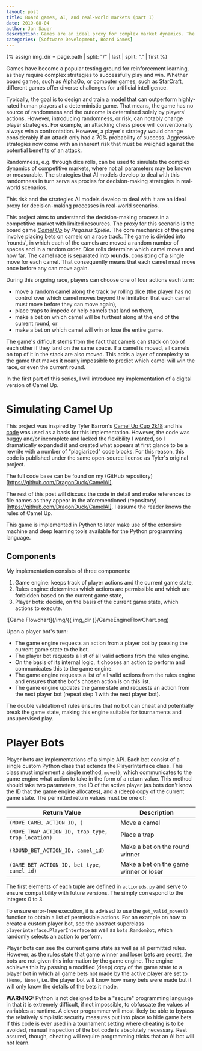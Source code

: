 ```yaml
---
layout: post
title: Board games, AI, and real-world markets (part I)
date: 2019-08-04
author: Jan Sauer
description: Games are an ideal proxy for complex market dynamics. The strategies learned by AI models to win these games can help analyze and identify the optimal decisions in these environments.
categories: [Software Development, Board Games]
---
```


{% assign img_dir = page.path | split: "/" | last | split: "." | first %}

Games have become a popular testing ground for reinforcement learning, as they require complex strategies to successfully play and win. Whether board games, such as [AlphaGo](https://en.wikipedia.org/wiki/AlphaGo), or computer games, such as [StarCraft](https://deepmind.com/blog/alphastar-mastering-real-time-strategy-game-starcraft-ii/), different games offer diverse challenges for artificial intelligence.

Typically, the goal is to design and train a model that can outperform highly-rated human players at a deterministic game. That means, the game has no source of randomness and the outcome is determined solely by players' actions. However, introducing randomness, or risk, can notably change player strategies. For example, an attacking chess piece will conventionally always win a confrontation. However, a player's strategy would change considerably if an attach only had a 70% probability of success. Aggressive strategies now come with an inherent risk that must be weighed against the potential benefits of an attack.

Randomness, e.g. through dice rolls, can be used to simulate the complex dynamics of competitive markets, where not all parameters may be known or measurable. The strategies that AI models develop to deal with this randomness in turn serve as proxies for decision-making strategies in real-world scenarios.

This risk and the strategies AI models develop to deal with it are an ideal proxy for decision-making processes in real-world scenarios.

This project aims to understand the decision-making process in a competitive market with limited resources. The proxy for this scenario is the board game _[Camel Up](https://en.wikipedia.org/wiki/Camel_Up)_ by _Pegasus Spiele_. The core mechanics of the game involve placing bets on camels on a race track. The game is divided into 'rounds', in which each of the camels are moved a random number of spaces and in a random order. Dice rolls determine which camel moves and how far. The camel race is separated into __rounds__, consisting of a single move for each camel. That consequently means that each camel must move once before any can move again.

During this ongoing race, players can choose one of four actions each turn:

- move a random camel along the track by rolling dice (the player has no control over which camel moves beyond the limitation that each camel must move before they can move again),
- place traps to impede or help camels that land on them,
- make a bet on which camel will be furthest along at the end of the current round, or
- make a bet on which camel will win or lose the entire game.

The game's difficult stems from the fact that camels can stack on top of each other if they land on the same space. If a camel is moved, all camels on top of it in the stack are also moved. This adds a layer of complexity to the game that makes it nearly impossible to predict which camel will win the race, or even the current round.

In the first part of this series, I will introduce my implementation of a digital version of Camel Up.

# Simulating Camel Up
This project was inspired by Tyler Barron's [Camel Up Cup 2k18](http://tylerbarron.com/CamelUpCup.html) and his [code](https://github.com/trbarron/Camel_Up_Cup_2K18) was used as a basis for this implementation. However, the code was buggy and/or incomplete and lacked the flexibility I wanted, so I dramatically expanded it and created what appears at first glance to be a rewrite with a number of "plagiarized" code blocks. For this reason, this code is published under the same open-source license as Tyler's original project.

The full code base can be found on my (GitHub repository)[https://github.com/DragonDuck/CamelAI].

The rest of this post will discuss the code in detail and make references to file names as they appear in the aforementioned (repository)[https://github.com/DragonDuck/CamelAI]. I assume the reader knows the rules of Camel Up.

This game is implemented in Python to later make use of the extensive machine and deep learning tools available for the Python programming language.

## Components

My implementation consists of three components:

1. Game engine: keeps track of player actions and the current game state,
2. Rules engine: determines which actions are permissible and which are forbidden based on the current game state,
3. Player bots: decide, on the basis of the current game state, which actions to execute.

![Game Flowchart](/img/{{ img_dir }}/GameEngineFlowChart.png)

Upon a player bot's turn:
- The game engine requests an action from a player bot by passing the current game state to the bot.
- The player bot requests a list of all valid actions from the rules engine.
- On the basis of its internal logic, it chooses an action to perform and communicates this to the game engine.
- The game engine requests a list of all valid actions from the rules engine and ensures that the bot's chosen action is on this list.
- The game engine updates the game state and requests an action from the next player bot (repeat step 1 with the next player bot).

The double validation of rules ensures that no bot can cheat and potentially break the game state, making this engine suitable for tournaments and unsupervised play.

# Player Bots
Player bots are implementations of a simple API. Each bot consist of a single custom Python class that extends the PlayerInterface class. This class must implement a single method, `move()`, which communicates to the game engine what action to take in the form of a return value. This method should take two parameters, the ID of the active player (as bots don't know the ID that the game engine allocates), and a (deep) copy of the current game state. The permitted return values must be one of:

| Return Value | Description |
| ------------ | ----------- |
| `(MOVE_CAMEL_ACTION_ID, )` | Move a camel |
| `(MOVE_TRAP_ACTION_ID, trap_type, trap_location)` | Place a trap |
| `(ROUND_BET_ACTION_ID, camel_id)` | Make a bet on the round winner |
| `(GAME_BET_ACTION_ID, bet_type, camel_id)` | Make a bet on the game winner or loser |

The first elements of each tuple are defined in `actionids.py` and serve to ensure compatibility with future versions. The simply correspond to the integers 0 to 3.

To ensure error-free execution, it is advised to use the `get_valid_moves()` function to obtain a list of permissible actions. For an example on how to create a custom player bot, see the abstract superclass `playerinterface.PlayerInterface` as well as `bots.RandomBot`, which randomly selects an action to perform.

Player bots can see the current game state as well as all permitted rules. However, as the rules state that game winner and loser bets are secret, the bots are not given this information by the game engine. The engine achieves this by passing a modified (deep) copy of the game state to a player bot in which all game bets not made by the active player are set to `(None, None)`, i.e. the player bot will know how many bets were made but it will only know the details of the bets it made.

__WARNING:__ Python is not designed to be a "secure" programming language in that it is extremely difficult, if not impossible, to obfuscate the values of variables at runtime. A clever programmer will most likely be able to bypass the relatively simplistic security measures put into place to hide game bets. If this code is ever used in a tournament setting where cheating is to be avoided, manual inspection of the bot code is absolutely necessary. Rest assured, though, cheating will require programming tricks that an AI bot will not learn.

